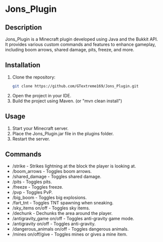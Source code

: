 ﻿# Jons_Plugin

## Description
Jons_Plugin is a Minecraft plugin developed using Java and the Bukkit API. It provides various custom commands and features to enhance gameplay, including boom arrows, shared damage, pits, freeze, and more.

## Installation
1. Clone the repository:
   ```sh
   git clone https://github.com/GTextreme169/Jons_Plugin.git
    ```
2. Open the project in your IDE.
3. Build the project using Maven. (or "mvn clean install")

## Usage
1. Start your Minecraft server.
2. Place the Jons_Plugin.jar file in the plugins folder.
3. Restart the server.

## Commands
- /strike - Strikes lightning at the block the player is looking at.
- /boom_arrows - Toggles boom arrows.
- /shared_damage - Toggles shared damage.
- /pits - Toggles pits.
- /freeze - Toggles freeze.
- /pvp - Toggles PvP.
- /big_boom - Toggles big explosions.
- /fart_tnt - Toggles TNT spawning when sneaking.
- /sky_items on/off - Toggles sky items.
- /dechunk - Dechunks the area around the player.
- /antigravity_game on/off - Toggles anti-gravity game mode.
- /antigravity on/off - Toggles anti-gravity.
- /dangerous_animals on/off - Toggles dangerous animals.
- /mines on/off/give - Toggles mines or gives a mine item.